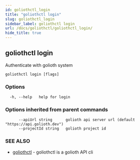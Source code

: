 ```yaml
---
id: goliothctl_login
title: "goliothctl login"
slug: goliothctl_login
sidebar_label: goliothctl login
url: /docs/goliothctl/goliothctl_login/
hide_title: true
---
```

## goliothctl login

Authenticate with golioth system

```
goliothctl login [flags]
```

### Options

```
  -h, --help   help for login
```

### Options inherited from parent commands

```
      --apiUrl string      golioth api server url (default "https://api.golioth.dev")
      --projectId string   golioth project id
```

### SEE ALSO

* [goliothctl](/docs/goliothctl/goliothctl/)	 - goliothctl is a golioth API cli

